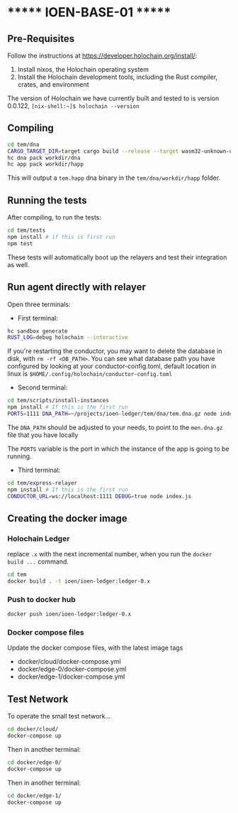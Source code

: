 # ***** IOEN-BASE-01 *****


## Pre-Requisites

Follow the instructions at https://developer.holochain.org/install/:
1. Install nixos, the Holochain operating system
2. Install the Holochain development tools, including the Rust compiler, crates, and environment

The version of Holochain we have currently built and tested to is version 0.0.122, 
```[nix-shell:~]$ holochain --version```

## Compiling

```bash
cd tem/dna
CARGO_TARGET_DIR=target cargo build --release --target wasm32-unknown-unknown
hc dna pack workdir/dna
hc app pack workdir/happ
```

This will output a `tem.happ` dna binary in the `tem/dna/workdir/happ` folder.

## Running the tests

After compiling, to run the tests:

```bash
cd tem/tests
npm install # if this is first run
npm test
```

These tests will automatically boot up the relayers and test their integration as well.

## Run agent directly with relayer

Open three terminals:

- First terminal:
```bash
hc sandbox generate 
RUST_LOG=debug holochain --interactive
```

If you're restarting the conductor, you may want to delete the database in disk, with `rm -rf <DB_PATH>`. You can see what database path you have configured by looking at your conductor-config.toml, default location in linux is `$HOME/.config/holochain/conductor-config.toml`

- Second terminal:
```bash
cd tem/scripts/install-instances
npm install # If this is the first run
PORTS=1111 DNA_PATH=~/projects/ioen-ledger/tem/dna/tem.dna.gz node index.js
```

The `DNA_PATH` should be adjusted to your needs, to point to the `men.dna.gz` file that you have locally

The `PORTS` variable is the port in which the instance of the app is going to be running.

- Third terminal:
```bash
cd tem/express-relayer
npm install # If this is the first run
CONDUCTOR_URL=ws://localhost:1111 DEBUG=true node index.js
```

## Creating the docker image

### Holochain Ledger

replace `.x` with the next incremental number, when you run the `docker build ...` command.

```bash
cd tem
docker build . -t ioen/ioen-ledger:ledger-0.x
```

### Push to docker hub

```bash
docker push ioen/ioen-ledger:ledger-0.x
```

### Docker compose files

Update the docker compose files, with the latest image tags
- docker/cloud/docker-compose.yml
- docker/edge-0/docker-compose.yml
- docker/edge-1/docker-compose.yml

## Test Network

To operate the small test network...

```bash
cd docker/cloud/
docker-compose up
```

Then in another terminal: 

```bash
cd docker/edge-0/
docker-compose up
```

Then in another terminal: 

```bash
cd docker/edge-1/
docker-compose up
```
